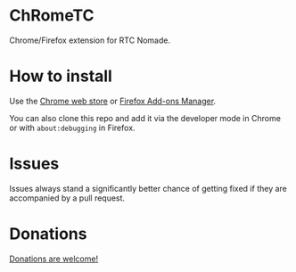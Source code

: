 # ChRomeTC
Chrome/Firefox extension for RTC Nomade.

# How to install
Use the [Chrome web store](https://chrome.google.com/webstore/detail/chrometc/ghonlpiinhagjnhgiohnnbajakcfohid) or [Firefox Add-ons Manager](https://addons.mozilla.org/en-US/firefox/addon/chrometc/).

You can also clone this repo and add it via the developer mode in Chrome or with `about:debugging` in Firefox.

# Issues
Issues always stand a significantly better chance of getting fixed if they are accompanied by a pull request.

# Donations
[Donations are welcome!](https://www.paypal.me/jebeaudet)